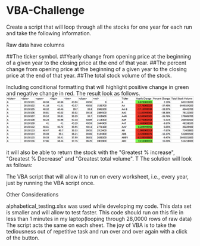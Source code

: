 # VBA-Challenge

Create a script that will loop through all the stocks for one year for each run and take the following information.

Raw data have <ticker> <date> <open price> <high> <low> <close> <volume> columns

##The ticker symbol.
##Yearly change from opening price at the beginning of a given year to the closing price at the end of that year.
##The percent change from opening price at the beginning of a given year to the closing price at the end of that year.
##The total stock volume of the stock.


Including conditional formatting that will highlight positive change in green and negative change in red.
The result  look as follows.
![](Image/moderate_solution.png)


it will also be able to return the stock with the 
"Greatest % increase",
"Greatest % Decrease" 
and "Greatest total volume". T
The solution will look as follows:


The VBA script that will allow it to run on every worksheet, i.e., every year, just by running the VBA script once.

Other Considerations

alphabetical_testing.xlsx was used while developing my code. This data set is smaller and will allow to test faster. 
This code should run on this file in less than 1 minutes in my laptop(looping through 28,0000 rows of raw data)
The script acts the same on each sheet. 
The joy of VBA is to take the tediousness out of repetitive task and run over and over again with a click of the button.

